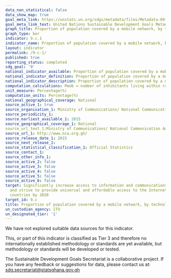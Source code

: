 ```yaml
---
data_non_statistical: false
data_show_map: true
goal_meta_link: https://unstats.un.org/sdgs/metadata/files/Metadata-09-0C-01.pdf
goal_meta_link_text: United Nations Sustainable Development Goals Metadata (pdf 663kB)
graph_title: Proportion of population covered by a mobile network, by technology
graph_type: bar
indicator: 9.c.1
indicator_name: Proportion of population covered by a mobile network, by technology
layout: indicator
permalink: /9-c-1/
published: true
reporting_status: completed
sdg_goal: '9'
national_indicator_available: Proportion of population covered by a mobile network, by technology
national_indicator_definition: Proportion of population covered by a mobile network, by technology
national_indicator_description: Proportion of population covered by a mobile network, by technology
computation_calculations: Pmob = number of inhibitants living within range of mobile -Cellular signal/total population of the country  ×  100
unit_measure: Percentage(%)
computation_units: Percentage(%)
national_geographical_coverage: National
source_active_1: true
source_organisation_1: Ministry of Communications/ National Communication Authority
source_periodicity_1:
source_earliest_available_1: 2015
source_geographical_coverage_1: National
source_url_text_1:Ministry of Communications/ National Communication Authority
source_url_1: http://www.nca.org.gh/
source_release_date_1: 2015
source_next_release_1:
source_statistical_classification_1: Official Statistics
source_contact_1:
source_other_info_1:
source_active_2: false
source_active_3: false
source_active_4: false
source_active_5: false
source_active_6: false
target: Significantly increase access to information and communications technology
  and strive to provide universal and affordable access to the Internet in least developed
  countries by 2020
target_id: 9.c
title: Proportion of population covered by a mobile network, by technology
un_custodian_agency: ITU
un_designated_tier: '1'
---
```

We have not explored suitable data sources for this indicator.

This, or part of this indicator is classified as Tier 3 and therefore no internationally established methodology or standards are yet available, but methodology or standards will be developed or tested.

The Sustainable Development Goals Secretariat is a collaborative project. If you have any feedback or suggestions for data, please contact us at: sdg.secretariat@statsghana.gov.gh
